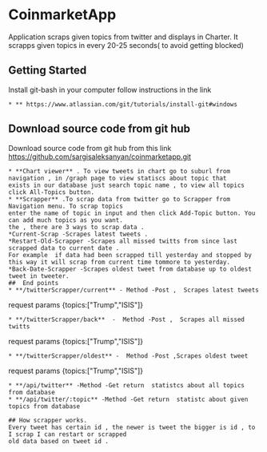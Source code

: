 # CoinmarketApp
Application scraps given topics from twitter and displays in Charter.
It scrapps given topics in every 20-25 seconds( to avoid getting blocked)
## Getting Started
Install git-bash in your computer follow instructions in the link
  ```
 * ** https://www.atlassian.com/git/tutorials/install-git#windows
   ```
## Download source code from git hub
Download source code from git hub from this link https://github.com/sargisaleksanyan/coinmarketapp.git

   ```  https://help.github.com/articles/cloning-a-repository/
* **Chart viewer** . To view tweets in chart go to suburl from navigation , in /graph page to view statiscs about topic that
exists in our database just search topic name , to view all topics click All-Topics button.
* **Scrapper** .To scrap data from twitter go to Scrapper from Navigation menu. To scrap topics
enter the name of topic in input and then click Add-Topic button. You can add much topics as you want.
the , there are 3 ways to scrap data .
*Current-Scrap -Scrapes latest tweets .
*Restart-Old-Scrapper -Scrapes all missed twitts from since last scrapped data to current date .
 For example  if data had been scrapped till yesterday and stopped by this way it will scrap from current time tommore to yesterday.
*Back-Date-Scrapper -Scrapes oldest tweet from database up to oldest tweet in tweeter.
##  End points
  * **/twitterScrapper/current** - Method -Post ,  Scrapes latest tweets
   ```
   request params {topics:["Trump","ISIS"]}
   ```
  * **/twitterScrapper/back**  -  Method -Post ,  Scrapes all missed twitts
   ```
   request params {topics:["Trump","ISIS"]}
   ```
  * **/twitterScrapper/oldest** -  Method -Post ,Scrapes oldest tweet
   ```
   request params {topics:["Trump","ISIS"]}
   ```
  * **/api/twitter** -Method -Get return  statistcs about all topics from database
  * **/api/twitter/:topic** -Method -Get return  statistc about given topics from database

## How scrapper works.
Every tweet has certain id , the newer is tweet the bigger is id , to I scrap I can restart or scrapped
old data based on tweet id .






